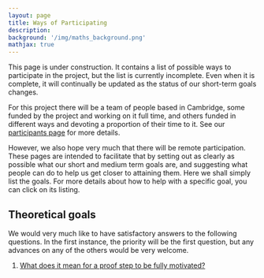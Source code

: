 ```yaml
---
layout: page
title: Ways of Participating
description:
background: '/img/maths_background.png'
mathjax: true
---
```


<!-- style help from: https://stackoverflow.com/questions/27174946/how-to-use-css-in-markdown -->
<!-- comments help from: https://gist.github.com/jonikarppinen/47dc8c1d7ab7e911f4c9 --> 
<!-- link format help from: https://stackoverflow.com/questions/62028300/how-do-i-add-an-underline-for-all-the-links-on-the-website-when-i-click-the-butt --> 
<!-- more link help from: https://stackoverflow.com/questions/13745347/make-whole-li-as-link-with-proper-html -->
<!-- <style> --> 
<!-- a{text-decoration: underline}
body.underline a{text-decoration: underline} -->
<!-- #goals li a {display: inline-block; height: 100%; width: 100%; }
</style>  -->

<p>This page is under construction. It contains a list of possible ways to participate in the project, but the list is currently incomplete. Even when it is complete, it will continually be updated as the status of our short-term goals changes.</p>

<p>For this project there will be a team of people based in Cambridge, some funded by the project and working on it full time, and others funded in different ways and devoting a proportion of their time to it. See our <a href="{{site.baseurl}}/team.html">participants page</a> for more details.</p>

<p>However, we also hope very much that there will be remote participation. These pages are intended to facilitate that by setting out as clearly as possible what our short and medium term goals are, and suggesting what people can do to help us get closer to attaining them. Here we shall simply list the goals. For more details about how to help with a specific goal, you can click on its listing.</p>   

<h2>Theoretical goals</h2>

<p>We would very much like to have satisfactory answers to the following questions. In the first instance, the priority will be the first question, but any advances on any of the others would be very welcome.</p>

<!-- local style help from: https://stackoverflow.com/questions/21493029/applying-a-stylesheet-within-one-div-only -->
<div id="goals">
  <style scoped>
    li a {display: inline-block; height: 100%; width: 100%; text-decoration: underline}
  </style> 
<p>
<ol>
  <li><a href="{{site.baseurl}}/motivatedproofs.html">What does it mean for a proof step to be fully motivated?</a></li>
  <li>Is there a good way of measuring the difficulty of an individual problem?</li>
  <li>What is a subtask and why do subtasks help?</li>
  <li>What are the computational constraints on a human mathematician?</li>
  <li>How do we learn from experience when solving problems?</li>
</ol>
</p>
</div> 

<h2>Designing algorithms for broad classes of problems</h2>

<p><ol>
  <li>Extending ROBOT</li>
  <li>Extending EQUALS</li>
  <li>Existence problems</li>
  <li>Inequalities</li>
  <li>Non-equalities</li>
  <li>Algebraic reasoning</li></ol>
  </p>



<p>To be continued.</p>
